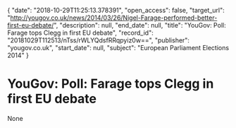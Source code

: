 {
  "date": "2018-10-29T11:25:13.378391", 
  "open_access": false, 
  "target_url": "http://yougov.co.uk/news/2014/03/26/Nigel-Farage-performed-better-first-eu-debate/", 
  "description": null, 
  "end_date": null, 
  "title": "YouGov: Poll: Farage tops Clegg in first EU debate", 
  "record_id": "20181029T112513/nTss/rWLYQdsfRRqpyiz0w==", 
  "publisher": "yougov.co.uk", 
  "start_date": null, 
  "subject": "European Parliament Elections 2014"
}

# YouGov: Poll: Farage tops Clegg in first EU debate

None